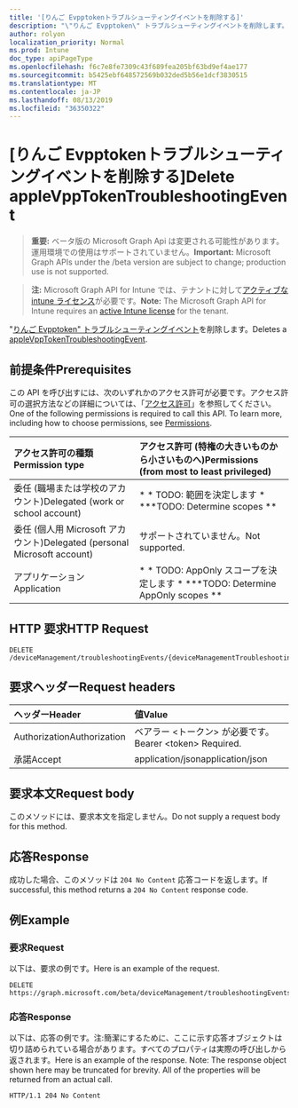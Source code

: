 ```yaml
---
title: '[りんご Evpptokenトラブルシューティングイベントを削除する]'
description: "\"りんご Evpptoken\" トラブルシューティングイベントを削除します。"
author: rolyon
localization_priority: Normal
ms.prod: Intune
doc_type: apiPageType
ms.openlocfilehash: f6c7e8fe7309c43f689fea205bf63bd9ef4ae177
ms.sourcegitcommit: b5425ebf648572569b032ded5b56e1dcf3830515
ms.translationtype: MT
ms.contentlocale: ja-JP
ms.lasthandoff: 08/13/2019
ms.locfileid: "36350322"
---
```

# <a name="delete-applevpptokentroubleshootingevent"></a><span data-ttu-id="2a6d9-103">[りんご Evpptokenトラブルシューティングイベントを削除する]</span><span class="sxs-lookup"><span data-stu-id="2a6d9-103">Delete appleVppTokenTroubleshootingEvent</span></span>

> <span data-ttu-id="2a6d9-104">**重要:** ベータ版の Microsoft Graph Api は変更される可能性があります。運用環境での使用はサポートされていません。</span><span class="sxs-lookup"><span data-stu-id="2a6d9-104">**Important:** Microsoft Graph APIs under the /beta version are subject to change; production use is not supported.</span></span>

> <span data-ttu-id="2a6d9-105">**注:** Microsoft Graph API for Intune では、テナントに対して[アクティブな intune ライセンス](https://go.microsoft.com/fwlink/?linkid=839381)が必要です。</span><span class="sxs-lookup"><span data-stu-id="2a6d9-105">**Note:** The Microsoft Graph API for Intune requires an [active Intune license](https://go.microsoft.com/fwlink/?linkid=839381) for the tenant.</span></span>

<span data-ttu-id="2a6d9-106">"[りんご Evpptoken" トラブルシューティングイベント](../resources/intune-troubleshooting-applevpptokentroubleshootingevent.md)を削除します。</span><span class="sxs-lookup"><span data-stu-id="2a6d9-106">Deletes a [appleVppTokenTroubleshootingEvent](../resources/intune-troubleshooting-applevpptokentroubleshootingevent.md).</span></span>

## <a name="prerequisites"></a><span data-ttu-id="2a6d9-107">前提条件</span><span class="sxs-lookup"><span data-stu-id="2a6d9-107">Prerequisites</span></span>
<span data-ttu-id="2a6d9-p101">この API を呼び出すには、次のいずれかのアクセス許可が必要です。アクセス許可の選択方法などの詳細については、「[アクセス許可](/graph/permissions-reference)」を参照してください。</span><span class="sxs-lookup"><span data-stu-id="2a6d9-p101">One of the following permissions is required to call this API. To learn more, including how to choose permissions, see [Permissions](/graph/permissions-reference).</span></span>

|<span data-ttu-id="2a6d9-110">アクセス許可の種類</span><span class="sxs-lookup"><span data-stu-id="2a6d9-110">Permission type</span></span>|<span data-ttu-id="2a6d9-111">アクセス許可 (特権の大きいものから小さいものへ)</span><span class="sxs-lookup"><span data-stu-id="2a6d9-111">Permissions (from most to least privileged)</span></span>|
|:---|:---|
|<span data-ttu-id="2a6d9-112">委任 (職場または学校のアカウント)</span><span class="sxs-lookup"><span data-stu-id="2a6d9-112">Delegated (work or school account)</span></span>|<span data-ttu-id="2a6d9-113">\* \* TODO: 範囲を決定します \* \*</span><span class="sxs-lookup"><span data-stu-id="2a6d9-113">\*\*TODO: Determine scopes \*\*</span></span>|
|<span data-ttu-id="2a6d9-114">委任 (個人用 Microsoft アカウント)</span><span class="sxs-lookup"><span data-stu-id="2a6d9-114">Delegated (personal Microsoft account)</span></span>|<span data-ttu-id="2a6d9-115">サポートされていません。</span><span class="sxs-lookup"><span data-stu-id="2a6d9-115">Not supported.</span></span>|
|<span data-ttu-id="2a6d9-116">アプリケーション</span><span class="sxs-lookup"><span data-stu-id="2a6d9-116">Application</span></span>|<span data-ttu-id="2a6d9-117">\* \* TODO: AppOnly スコープを決定します \* \*</span><span class="sxs-lookup"><span data-stu-id="2a6d9-117">\*\*TODO: Determine AppOnly scopes \*\*</span></span>|

## <a name="http-request"></a><span data-ttu-id="2a6d9-118">HTTP 要求</span><span class="sxs-lookup"><span data-stu-id="2a6d9-118">HTTP Request</span></span>
<!-- {
  "blockType": "ignored"
}
-->
``` http
DELETE /deviceManagement/troubleshootingEvents/{deviceManagementTroubleshootingEventId}
```

## <a name="request-headers"></a><span data-ttu-id="2a6d9-119">要求ヘッダー</span><span class="sxs-lookup"><span data-stu-id="2a6d9-119">Request headers</span></span>
|<span data-ttu-id="2a6d9-120">ヘッダー</span><span class="sxs-lookup"><span data-stu-id="2a6d9-120">Header</span></span>|<span data-ttu-id="2a6d9-121">値</span><span class="sxs-lookup"><span data-stu-id="2a6d9-121">Value</span></span>|
|:---|:---|
|<span data-ttu-id="2a6d9-122">Authorization</span><span class="sxs-lookup"><span data-stu-id="2a6d9-122">Authorization</span></span>|<span data-ttu-id="2a6d9-123">ベアラー &lt;トークン&gt; が必要です。</span><span class="sxs-lookup"><span data-stu-id="2a6d9-123">Bearer &lt;token&gt; Required.</span></span>|
|<span data-ttu-id="2a6d9-124">承諾</span><span class="sxs-lookup"><span data-stu-id="2a6d9-124">Accept</span></span>|<span data-ttu-id="2a6d9-125">application/json</span><span class="sxs-lookup"><span data-stu-id="2a6d9-125">application/json</span></span>|

## <a name="request-body"></a><span data-ttu-id="2a6d9-126">要求本文</span><span class="sxs-lookup"><span data-stu-id="2a6d9-126">Request body</span></span>
<span data-ttu-id="2a6d9-127">このメソッドには、要求本文を指定しません。</span><span class="sxs-lookup"><span data-stu-id="2a6d9-127">Do not supply a request body for this method.</span></span>

## <a name="response"></a><span data-ttu-id="2a6d9-128">応答</span><span class="sxs-lookup"><span data-stu-id="2a6d9-128">Response</span></span>
<span data-ttu-id="2a6d9-129">成功した場合、このメソッドは `204 No Content` 応答コードを返します。</span><span class="sxs-lookup"><span data-stu-id="2a6d9-129">If successful, this method returns a `204 No Content` response code.</span></span>

## <a name="example"></a><span data-ttu-id="2a6d9-130">例</span><span class="sxs-lookup"><span data-stu-id="2a6d9-130">Example</span></span>

### <a name="request"></a><span data-ttu-id="2a6d9-131">要求</span><span class="sxs-lookup"><span data-stu-id="2a6d9-131">Request</span></span>
<span data-ttu-id="2a6d9-132">以下は、要求の例です。</span><span class="sxs-lookup"><span data-stu-id="2a6d9-132">Here is an example of the request.</span></span>
``` http
DELETE https://graph.microsoft.com/beta/deviceManagement/troubleshootingEvents/{deviceManagementTroubleshootingEventId}
```

### <a name="response"></a><span data-ttu-id="2a6d9-133">応答</span><span class="sxs-lookup"><span data-stu-id="2a6d9-133">Response</span></span>
<span data-ttu-id="2a6d9-p102">以下は、応答の例です。注:簡潔にするために、ここに示す応答オブジェクトは切り詰められている場合があります。すべてのプロパティは実際の呼び出しから返されます。</span><span class="sxs-lookup"><span data-stu-id="2a6d9-p102">Here is an example of the response. Note: The response object shown here may be truncated for brevity. All of the properties will be returned from an actual call.</span></span>
``` http
HTTP/1.1 204 No Content
```






